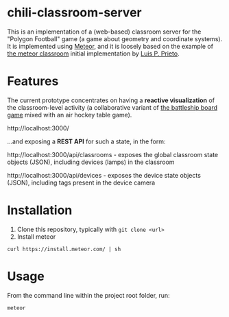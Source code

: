 # chili-classroom-server

This is an implementation of a (web-based) classroom server for the "Polygon Football" game (a game about geometry and coordinate systems). It is implemented using [Meteor](https://www.meteor.com/), and it is loosely based on the example of [the meteor classroom](https://github.com/lprisan/meteor-classroom) initial implementation by [Luis P. Prieto](https://github.com/lprisan).

# Features
The current prototype concentrates on having a **reactive visualization** of the classroom-level activity (a collaborative variant of [the battleship board game](http://en.wikipedia.org/wiki/Battleship_%28game%29) mixed with an air hockey table game).

http://localhost:3000/

...and exposing a **REST API** for such a state, in the form:

http://localhost:3000/api/classrooms - exposes the global classroom state objects (JSON), including devices (lamps) in the classroom

http://localhost:3000/api/devices - exposes the device state objects (JSON), including tags present in the device camera

# Installation

1. Clone this repository, typically with `git clone <url>`
2. Install meteor
```
curl https://install.meteor.com/ | sh
```


# Usage
From the command line within the project root folder, run:

```
meteor
```
